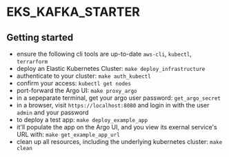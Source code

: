# EKS_KAFKA_STARTER
## Getting started
- ensure the following cli tools are up-to-date `aws-cli`, `kubectl`, `terrarform`
- deploy an Elastic Kubernetes Cluster: `make deploy_infrastructure`
- authenticate to your cluster: `make auth_kubectl`
- confirm your access: `kubectl get nodes`
- port-forward the Argo UI: `make proxy_argo`
- in a sepeparate terminal, get your argo user password: `get_argo_secret`
- in a browser, visit `https://localhost:8080` and login in with the user `admin` and your password
- to deploy a test app: `make deploy_example_app`
- it'll populate the app on the Argo UI, and you view its exernal service's URL with: `make get_example_app_url`
- clean up all resources, including the underlying kubernetes cluster: `make clean`